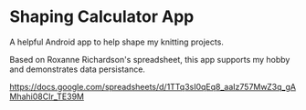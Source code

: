# Shaping Calculator App

A helpful Android app to help shape my knitting projects.

Based on Roxanne Richardson's spreadsheet, this app supports my hobby and demonstrates data persistance.

https://docs.google.com/spreadsheets/d/1TTq3sI0qEq8_aaIz757MwZ3q_gAMhahi08CIr_TE39M
